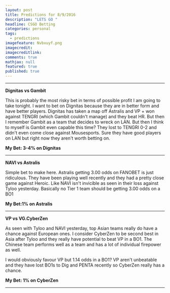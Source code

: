 ```yaml
---
layout: post
title: Predictions for 8/9/2016
description: "LETS GO "
headline: CSGO Betting
categories: personal
tags: 
  - predictions
imagefeature: Nvbxuyf.png
imagecredit: 
imagecreditlink: 
comments: true
mathjax: null
featured: true
published: true
---
```



-------------------------------------------------------------------
**Dignitas vs Gambit**

This is probably the most risky bet in terms of possible profit I am going to take tonight. I want to bet on Dignitas because they are in better form and have better players. Dignitas has taken a map off Astralis and VP + won against TENGRI (which Gambit couldn't manage) and they beat HR.  But then I remember Gambit as a team that decides to wreck on LAN. But then I think to myself is Gambit even capable this time? They lost to TENGRI 0-2 and didn't even come close against Mousesports. Sure they have good players on LAN but right now they aren't worth betting on. 

**My Bet: 3-4% on Dignitas**


-------------------------------------------------------------------
**NAVI vs Astralis**

Simple bet to make here. Astralis getting 3.00 odds on FANOBET is just ridiculous. They have been playing well recently and they had a pretty close game against Heroic. Like NAVI isn't invicible as seen in their loss against Tyloo yesterday.
Basically no Tier 1 team should be getting 3.00 odds on a BO1

**My Bet:1% on Astralis**


-------------------------------------------------------------------
**VP vs VG.CyberZen**

As seen with Tyloo and NAVI yesterday, top Asian teams really do have a chance against European ones. I consider CyberZen to be second best in Asia after Tyloo and they really have potential to beat VP in a BO1. The Chinese team performs well as a team and has a lot of individual firepower as well. 

I would obviously favour VP but 1.14 odds in a BO1? VP aren't unbeatable and they have lost BO1s to Dig and PENTA recently so CyberZen really has a chance.

**My Bet: 1% on CyberZen**

-------------------------------------------------------------------

